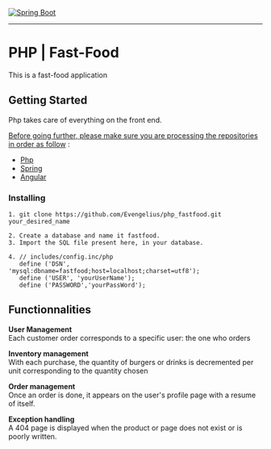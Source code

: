 [![Spring Boot](https://www.php.net/images/logos/new-php-logo.svg)](https://spring.io)

-----------------------------------------------------

# PHP | Fast-Food

This is a fast-food application


## Getting Started

Php takes care of everything on the front end.

<ins>Before going further, please make sure you are processing the repositories in order as follow</ins> : 

* [Php](https://github.com/Evengelius/php_fastfood)<br />
* [Spring](https://github.com/Evengelius/spring_fastfood)<br />
* [Angular](https://github.com/Evengelius/angular_fastfood)<br />

### Installing

```
1. git clone https://github.com/Evengelius/php_fastfood.git your_desired_name

2. Create a database and name it fastfood.
3. Import the SQL file present here, in your database.

4. // includes/config.inc/php
   define ('DSN', 'mysql:dbname=fastfood;host=localhost;charset=utf8');
   define ('USER', 'yourUserName');
   define ('PASSWORD','yourPassWord');
```

## Functionnalities

**User Management**<br />
Each customer order corresponds to a specific user: the one who orders

**Inventory management**<br />
With each purchase, the quantity of burgers or drinks is decremented per unit corresponding to the quantity chosen

**Order management**<br />
Once an order is done, it appears on the user's profile page with a resume of itself.

**Exception handling**<br />
A 404 page is displayed when the product or page does not exist or is poorly written.



